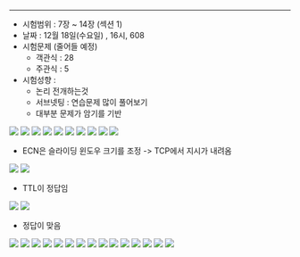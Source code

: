 
---
- 시험범위 : 7장 ~ 14장 (섹션 1)
- 날짜 : 12월 18일(수요일) , 16시, 608
- 시험문제 (줄어들 예정)
	- 객관식 : 28
	- 주관식 : 5
- 시험성향 :
	- 논리 전개하는것
	- 서브넷팅 : 연습문제 많이 풀어보기
	- 대부분 문제가 암기를 기반

![](../../../../image/Pasted%20image%2020241028160923.png)
![](../../../../image/Pasted%20image%2020241028160938.png)
![](../../../../image/Pasted%20image%2020241028160955.png)
![](../../../../image/Pasted%20image%2020241104161234.png)
![](../../../../image/Pasted%20image%2020241104161256.png)
![](../../../../image/Pasted%20image%2020241106174148.png)
![](../../../../image/Pasted%20image%2020241106174205.png)
![](../../../../image/Pasted%20image%2020241106174223.png)
![](../../../../image/Pasted%20image%2020241106174240.png)
![](../../../../image/Pasted%20image%2020241113174444.png)
- ECN은 슬라이딩 윈도우 크기를 조정 -> TCP에서 지시가 내려옴

![](../../../../image/Pasted%20image%2020241113174459.png)
![](../../../../image/Pasted%20image%2020241113174514.png)
- TTL이 정답임

![](../../../../image/Pasted%20image%2020241113174529.png)
![](../../../../image/Pasted%20image%2020241120174227.png)
- 정답이 맞음

![](../../../../image/Pasted%20image%2020241120174246.png)
![](../../../../image/Pasted%20image%2020241120174303.png)
![](../../../../image/Pasted%20image%2020241120174317.png)
![](../../../../image/Pasted%20image%2020241125160919.png)
![](../../../../image/Pasted%20image%2020241125160933.png)
![](../../../../image/Pasted%20image%2020241127173912.png)
![](../../../../image/Pasted%20image%2020241127173925.png)
![](../../../../image/Pasted%20image%2020241127173944.png)
![](../../../../image/Pasted%20image%2020241127174007.png)
![](../../../../image/Pasted%20image%2020241202160808.png)
![](../../../../image/Pasted%20image%2020241202160823.png)
![](../../../../image/Pasted%20image%2020241202160838.png)
![](../../../../image/Pasted%20image%2020241204173822.png)
![](../../../../image/Pasted%20image%2020241204173836.png)
![](../../../../image/Pasted%20image%2020241204173850.png)